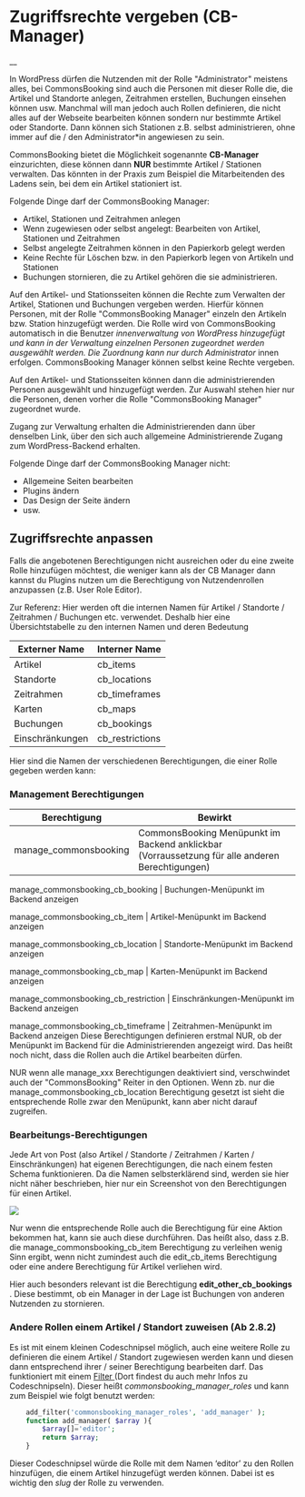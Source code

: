 #  Zugriffsrechte vergeben (CB-Manager)

__

In WordPress dürfen die Nutzenden mit der Rolle "Administrator" meistens
alles, bei CommonsBooking sind auch die Personen mit dieser Rolle die, die
Artikel und Standorte anlegen, Zeitrahmen erstellen, Buchungen einsehen können
usw. Manchmal will man jedoch auch Rollen definieren, die nicht alles auf der
Webseite bearbeiten können sondern nur bestimmte Artikel oder Standorte. Dann
können sich Stationen z.B. selbst administrieren, ohne immer auf die / den
Administrator*in angewiesen zu sein.

CommonsBooking bietet die Möglichkeit sogenannte **CB-Manager** einzurichten,
diese können dann **NUR** bestimmte Artikel / Stationen verwalten. Das könnten
in der Praxis zum Beispiel die Mitarbeitenden des Ladens sein, bei dem ein
Artikel stationiert ist.

Folgende Dinge darf der CommonsBooking Manager:

  * Artikel, Stationen und Zeitrahmen anlegen
  * Wenn zugewiesen oder selbst angelegt: Bearbeiten von Artikel, Stationen und Zeitrahmen
  * Selbst angelegte Zeitrahmen können in den Papierkorb gelegt werden
  * Keine Rechte für Löschen bzw. in den Papierkorb legen von Artikeln und Stationen
  * Buchungen stornieren, die zu Artikel gehören die sie administrieren.

Auf den Artikel- und Stationsseiten können die Rechte zum Verwalten der
Artikel, Stationen und Buchungen vergeben werden. Hierfür können Personen, mit
der Rolle "CommonsBooking Manager" einzeln den Artikeln bzw. Station
hinzugefügt werden. Die Rolle wird von CommonsBooking automatisch in die
Benutzer _innenverwaltung von WordPress hinzugefügt und kann in der Verwaltung
einzelnen Personen zugeordnet werden ausgewählt werden. Die Zuordnung kann nur
durch Administrator_ innen erfolgen. CommonsBooking Manager können selbst
keine Rechte vergeben.

Auf den Artikel- und Stationsseiten können dann die administrierenden Personen
ausgewählt und hinzugefügt werden. Zur Auswahl stehen hier nur die Personen,
denen vorher die Rolle "CommonsBooking Manager" zugeordnet wurde.

Zugang zur Verwaltung erhalten die Administrierenden dann über denselben Link,
über den sich auch allgemeine Administrierende Zugang zum WordPress-Backend
erhalten.

Folgende Dinge darf der CommonsBooking Manager nicht:

  * Allgemeine Seiten bearbeiten
  * Plugins ändern
  * Das Design der Seite ändern
  * usw.

##  Zugriffsrechte anpassen

Falls die angebotenen Berechtigungen nicht ausreichen oder du eine zweite
Rolle hinzufügen möchtest, die weniger kann als der CB Manager dann kannst du
Plugins nutzen um die Berechtigung von Nutzendenrollen anzupassen (z.B. User
Role Editor).

Zur Referenz: Hier werden oft die internen Namen für Artikel / Standorte /
Zeitrahmen / Buchungen etc. verwendet. Deshalb hier eine Übersichtstabelle zu
den internen Namen und deren Bedeutung

**Externer Name** |  **Interner Name**
---|---
Artikel  |  cb_items
Standorte  |  cb_locations
Zeitrahmen  |  cb_timeframes
Karten  |  cb_maps
Buchungen  |  cb_bookings
Einschränkungen  |  cb_restrictions



Hier sind die Namen der verschiedenen Berechtigungen, die einer Rolle gegeben
werden kann:

###  Management Berechtigungen

**Berechtigung** |  **Bewirkt**
---|---
manage_commonsbooking  |  CommonsBooking Menüpunkt im Backend anklickbar (Vorraussetzung für alle anderen Berechtigungen)

manage_commonsbooking_cb_booking  |  Buchungen-Menüpunkt im Backend anzeigen

manage_commonsbooking_cb_item  |  Artikel-Menüpunkt im Backend anzeigen

manage_commonsbooking_cb_location  |  Standorte-Menüpunkt im Backend anzeigen

manage_commonsbooking_cb_map  |  Karten-Menüpunkt im Backend anzeigen

manage_commonsbooking_cb_restriction  |  Einschränkungen-Menüpunkt im Backend anzeigen

manage_commonsbooking_cb_timeframe  |  Zeitrahmen-Menüpunkt im Backend anzeigen
Diese Berechtigungen definieren erstmal NUR, ob der Menüpunkt im Backend für
die Administrierenden angezeigt wird. Das heißt noch nicht, dass die Rollen
auch die Artikel bearbeiten dürfen.

NUR wenn alle manage_xxx Berechtigungen deaktiviert sind, verschwindet auch
der "CommonsBooking" Reiter in den Optionen. Wenn zb. nur die
manage_commonsbooking_cb_location Berechtigung gesetzt ist sieht die
entsprechende Rolle zwar den Menüpunkt, kann aber nicht darauf zugreifen.

###  Bearbeitungs-Berechtigungen

Jede Art von Post (also Artikel / Standorte / Zeitrahmen / Karten /
Einschränkungen) hat eigenen Berechtigungen, die nach einem festen Schema
funktionieren. Da die Namen selbsterklärend sind, werden sie hier nicht näher
beschrieben, hier nur ein Screenshot von den Berechtigungen für einen Artikel.

![](/img/2d6feefe59ddd3bb9e59ea4a0789488f.png)

Nur wenn die entsprechende Rolle auch die Berechtigung für eine Aktion
bekommen hat, kann sie auch diese durchführen. Das heißt also, dass z.B. die
manage_commonsbooking_cb_item Berechtigung zu verleihen wenig Sinn ergibt,
wenn nicht zumindest auch die edit_cb_items Berechtigung oder eine andere
Berechtigung für Artikel verliehen wird.

Hier auch besonders relevant ist die Berechtigung **edit_other_cb_bookings** .
Diese bestimmt, ob ein Manager in der Lage ist Buchungen von anderen Nutzenden
zu stornieren.

###  Andere Rollen einem Artikel / Standort zuweisen (Ab 2.8.2)

Es ist mit einem kleinen Codeschnipsel möglich, auch eine weitere Rolle zu
definieren die einem Artikel / Standort zugewiesen werden kann und diesen dann
entsprechend ihrer / seiner Berechtigung bearbeiten darf. Das funktioniert mit
einem [ Filter ](/dokumentation/einstellungen/hooks-und-filter) (Dort findest du auch
mehr Infos zu Codeschnipseln). Dieser heißt _commonsbooking_manager_roles_ und
kann zum Beispiel wie folgt benutzt werden:

```php
    add_filter('commonsbooking_manager_roles', 'add_manager' );
    function add_manager( $array ){
        $array[]='editor';
        return $array;
    }
```

Dieser Codeschnipsel würde die Rolle mit dem Namen ‘editor’ zu den Rollen
hinzufügen, die einem Artikel hinzugefügt werden können. Dabei ist es wichtig
den _slug_ der Rolle zu verwenden.

